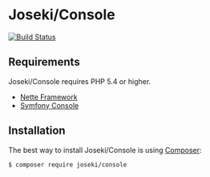Joseki/Console
======

[![Build Status](https://travis-ci.org/Joseki/Console.svg?branch=master)](https://travis-ci.org/Joseki/Console)

Requirements
------------

Joseki/Console requires PHP 5.4 or higher.

- [Nette Framework](https://github.com/nette/nette)
- [Symfony Console](https://github.com/symfony/Console)


Installation
------------

The best way to install Joseki/Console is using  [Composer](http://getcomposer.org/):

```sh
$ composer require joseki/console
```
